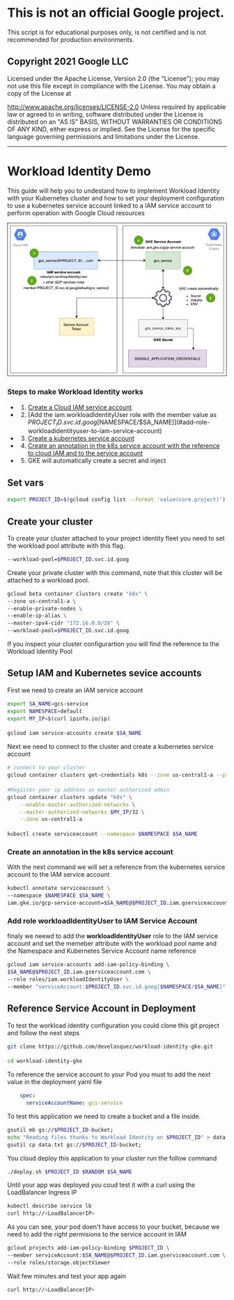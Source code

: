 # This is not an official Google project.

This script is for educational purposes only, is not certified and is not recommended for production environments.

## Copyright 2021 Google LLC
Licensed under the Apache License, Version 2.0 (the "License"); you may not use this file except in compliance with the License. You may obtain a copy of the License at

  http://www.apache.org/licenses/LICENSE-2.0
Unless required by applicable law or agreed to in writing, software distributed under the License is distributed on an "AS IS" BASIS, WITHOUT WARRANTIES OR CONDITIONS OF ANY KIND, either express or implied. See the License for the specific language governing permissions and limitations under the License.

---



# Workload Identity Demo

This guide will help you to undestand how to implement Workload Identity with your Kubernetes cluster and how to set your deployment configuration to use a kubernetes service account linked to a IAM service account to perform operation with Google Cloud resources

![diagram](./workload_identity.png)

### Steps to make Workload Identity works

+ 1) [Create a Cloud IAM service account](#setup-iam-and-kubernetes-sevice-accounts)
+ 2) [Add the iam.workloadIdentityUser role with the member value as $PROJECT_ID.svc.id.goog[$NAMESPACE/$SA_NAME]](#add-role-workloadidentityuser-to-iam-service-account)
+ 3) [Create a kubernetes service account](#setup-iam-and-kubernetes-sevice-accounts)
+ 4) [Create an annotation in the k8s service account with the reference to cloud IAM and to the service account](#create-an-annotation-in-the-k8s-service-account)
+ 5) GKE will automatically create a secret and inject 


## Set vars

```sh
export PROJECT_ID=$(gcloud config list --format 'value(core.project)')
```

## Create your cluster

To create your cluster attached to your project identity fleet you need to set the workload pool attribute with this flag.

```sh
--workload-pool=$PROJECT_ID.svc.id.goog
```

Create your private cluster with this command, note that this cluster will be attached to a workload pool.

```sh
gcloud beta container clusters create "k8s" \
--zone us-central1-a \
--enable-private-nodes \
--enable-ip-alias \
--master-ipv4-cidr "172.16.0.0/28" \
--workload-pool=$PROJECT_ID.svc.id.goog
```
If you inspect your cluster configurartion you will find the reference to the Workload Identity Pool

## Setup IAM and Kubernetes sevice accounts

First we need to create an IAM service account

```sh
export SA_NAME=gcs-service
export NAMESPACE=default
export MY_IP=$(curl ipinfo.io/ip)

gcloud iam service-accounts create $SA_NAME
```

Next we need to connect to the cluster and create a kubernetes service account

```sh
# connect to your cluster
gcloud container clusters get-credentials k8s --zone us-central1-a --project $PROJECT_ID

#Register your ip address as master authorized admin
gcloud container clusters update "k8s" \
    --enable-master-authorized-networks \
    --master-authorized-networks $MY_IP/32 \
    --zone us-central1-a

kubectl create serviceaccount --namespace $NAMESPACE $SA_NAME
```
### Create an annotation in the k8s service account

With the next command we will set a reference from the kubernetes service account to the IAM service account

```sh
kubectl annotate serviceaccount \
--namespace $NAMESPACE $SA_NAME \
iam.gke.io/gcp-service-account=$SA_NAME@$PROJECT_ID.iam.gserviceaccount.com
```

### Add role workloadIdentityUser to IAM Service Account

finaly we neewd to add the **workloadIdentityUser** role to the IAM service account and set the memeber attribute with the workload pool name and the Namespace and Kubernetes Service Account name reference

```sh
gcloud iam service-accounts add-iam-policy-binding \
$SA_NAME@$PROJECT_ID.iam.gserviceaccount.com \
--role roles/iam.workloadIdentityUser \
--member "serviceAccount:$PROJECT_ID.svc.id.goog[$NAMESPACE/$SA_NAME]"
```

## Reference Service Account in Deployment

To test the workload identity configuration you could clone this git project and follow the next steps

```sh
git clone https://github.com/develasquez/workload-identity-gke.git

cd workload-identity-gke
```

To reference the service account to your Pod you must to add the next value in the deployment yaml file

```yaml
    spec:
      serviceAccountName: gcs-service
```
To test this application we need to create a bucket and a file inside.

```sh
gsutil mb gs://$PROJECT_ID-bucket;
echo "Reading files thanks to Workload Identity on $PROJECT_ID" > data.txt;
gsutil cp data.txt gs://$PROJECT_ID-bucket;
```


You cloud deploy this application to your cluster run the follow command

```sh
./deploy.sh $PROJECT_ID $RANDOM $SA_NAME
```

Until your app was deployed you coud test it with a curl using the LoadBalancer Ingress IP

```sh
kubectl describe service lb
curl http://<LoadBalancerIP>
```
As you can see, your pod doen't have access to your bucket, because we need to add the right permisions to the service account in IAM

```sh
gcloud projects add-iam-policy-binding $PROJECT_ID \
--member serviceAccount:$SA_NAME@$PROJECT_ID.iam.gserviceaccount.com \
--role roles/storage.objectViewer
```

Wait few minutes and test your app again

```sh
curl http://<LoadBalancerIP>
```
